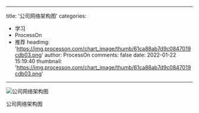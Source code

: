 
---
title: '公司网络架构图'
categories: 
 - 学习
 - ProcessOn
 - 推荐
headimg: 'https://img.processon.com/chart_image/thumb/61ca88ab7d9c0847019cdb03.png'
author: ProcessOn
comments: false
date: 2022-01-22 15:19:40
thumbnail: 'https://img.processon.com/chart_image/thumb/61ca88ab7d9c0847019cdb03.png'
---

<div>   
<img class="thumb" alt="公司网络架构图" src="https://img.processon.com/chart_image/thumb/61ca88ab7d9c0847019cdb03.png" referrerpolicy="no-referrer">
<p>公司网络架构图</p>  
</div>
            